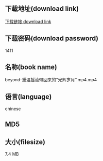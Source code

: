 ## 下载地址(download link)
[下载链接 download link](https://tutu365.netlify.app/?s=beyond-%E9%87%8D%E6%B8%A9%E6%91%87%E6%BB%9A%E5%B8%A6%E5%9B%9E%E6%9D%A5%E7%9A%84%E2%80%9C%E5%85%89%E8%BE%89%E5%B2%81%E6%9C%88%E2%80%9D.mp4)

## 下载密码(download password)
1411

## 名称(book name)
beyond-重温摇滚带回来的“光辉岁月”.mp4.mp4

## 语言(language)
chinese

## MD5


## 大小(filesize)
7.4 MB
